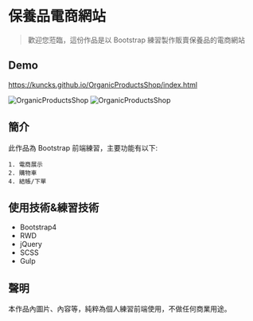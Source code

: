 # 保養品電商網站

> 歡迎您蒞臨，這份作品是以 Bootstrap 練習製作販賣保養品的電商網站

## Demo

<https://kuncks.github.io/OrganicProductsShop/index.html>

![OrganicProductsShop](https://i.imgur.com/mEdeOFB.png)
![OrganicProductsShop](https://i.imgur.com/tvH2Mwr.png)

## 簡介

此作品為 Bootstrap 前端練習，主要功能有以下:

	1. 電商展示
	2. 購物車
	4. 結帳/下單

## 使用技術&練習技術

- Bootstrap4
- RWD
- jQuery
- SCSS
- Gulp

## 聲明

本作品內圖片、內容等，純粹為個人練習前端使用，不做任何商業用途。
